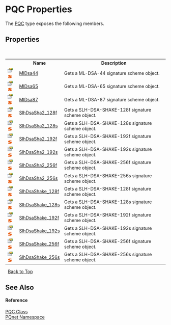 # PQC Properties
 

The <a href="80837ae2-f212-0d05-93e2-94dabbb73c7f">PQC</a> type exposes the following members.


## Properties
&nbsp;<table><tr><th></th><th>Name</th><th>Description</th></tr><tr><td>![Public property](media/pubproperty.gif "Public property")![Static member](media/static.gif "Static member")</td><td><a href="b1c66c94-cb1a-fab1-dbe2-21be9a10aff6">MlDsa44</a></td><td>
Gets a ML-DSA-44 signature scheme object.</td></tr><tr><td>![Public property](media/pubproperty.gif "Public property")![Static member](media/static.gif "Static member")</td><td><a href="dd596cba-e820-3e9d-b153-1c99e0e324a0">MlDsa65</a></td><td>
Gets a ML-DSA-65 signature scheme object.</td></tr><tr><td>![Public property](media/pubproperty.gif "Public property")![Static member](media/static.gif "Static member")</td><td><a href="042b2524-b6d1-bf5a-d321-3d8e7d09707d">MlDsa87</a></td><td>
Gets a ML-DSA-87 signature scheme object.</td></tr><tr><td>![Public property](media/pubproperty.gif "Public property")![Static member](media/static.gif "Static member")</td><td><a href="1ec6a633-eb0a-7821-9694-c0306e49b862">SlhDsaSha2_128f</a></td><td>
Gets a SLH-DSA-SHAKE-128f signature scheme object.</td></tr><tr><td>![Public property](media/pubproperty.gif "Public property")![Static member](media/static.gif "Static member")</td><td><a href="98a5e3f9-4444-ad60-d5f2-70ce4d12e448">SlhDsaSha2_128s</a></td><td>
Gets a SLH-DSA-SHAKE-128s signature scheme object.</td></tr><tr><td>![Public property](media/pubproperty.gif "Public property")![Static member](media/static.gif "Static member")</td><td><a href="e182fc2c-3eb3-dcbd-4b04-2db31482acc6">SlhDsaSha2_192f</a></td><td>
Gets a SLH-DSA-SHAKE-192f signature scheme object.</td></tr><tr><td>![Public property](media/pubproperty.gif "Public property")![Static member](media/static.gif "Static member")</td><td><a href="9f69ebe9-ffa8-8599-faca-3e83325257f3">SlhDsaSha2_192s</a></td><td>
Gets a SLH-DSA-SHAKE-192s signature scheme object.</td></tr><tr><td>![Public property](media/pubproperty.gif "Public property")![Static member](media/static.gif "Static member")</td><td><a href="271e0bb2-30dc-5b07-38a7-4a0d56a654cd">SlhDsaSha2_256f</a></td><td>
Gets a SLH-DSA-SHAKE-256f signature scheme object.</td></tr><tr><td>![Public property](media/pubproperty.gif "Public property")![Static member](media/static.gif "Static member")</td><td><a href="8e20602d-03c8-46e6-fbcd-2cdc1048eeb7">SlhDsaSha2_256s</a></td><td>
Gets a SLH-DSA-SHAKE-256s signature scheme object.</td></tr><tr><td>![Public property](media/pubproperty.gif "Public property")![Static member](media/static.gif "Static member")</td><td><a href="240cc218-22a2-0b25-04b9-a3f7db8601b8">SlhDsaShake_128f</a></td><td>
Gets a SLH-DSA-SHAKE-128f signature scheme object.</td></tr><tr><td>![Public property](media/pubproperty.gif "Public property")![Static member](media/static.gif "Static member")</td><td><a href="4fec0d65-34d4-6e84-4387-747a01c61c14">SlhDsaShake_128s</a></td><td>
Gets a SLH-DSA-SHAKE-128s signature scheme object.</td></tr><tr><td>![Public property](media/pubproperty.gif "Public property")![Static member](media/static.gif "Static member")</td><td><a href="8c07784a-d3eb-f0e9-e50c-83ede205157e">SlhDsaShake_192f</a></td><td>
Gets a SLH-DSA-SHAKE-192f signature scheme object.</td></tr><tr><td>![Public property](media/pubproperty.gif "Public property")![Static member](media/static.gif "Static member")</td><td><a href="80b8c72c-cfb3-e37f-19ce-9c5e78aef717">SlhDsaShake_192s</a></td><td>
Gets a SLH-DSA-SHAKE-192s signature scheme object.</td></tr><tr><td>![Public property](media/pubproperty.gif "Public property")![Static member](media/static.gif "Static member")</td><td><a href="9b4cf421-1500-20c8-fddb-583d477dcb9b">SlhDsaShake_256f</a></td><td>
Gets a SLH-DSA-SHAKE-256f signature scheme object.</td></tr><tr><td>![Public property](media/pubproperty.gif "Public property")![Static member](media/static.gif "Static member")</td><td><a href="b62a7b4e-496b-f54f-5be2-10d1c2270436">SlhDsaShake_256s</a></td><td>
Gets a SLH-DSA-SHAKE-256s signature scheme object.</td></tr></table>&nbsp;
<a href="#pqc-properties">Back to Top</a>

## See Also


#### Reference
<a href="80837ae2-f212-0d05-93e2-94dabbb73c7f">PQC Class</a><br /><a href="fc4f881f-e121-9cf0-ed49-65bf6b5a005d">PQnet Namespace</a><br />